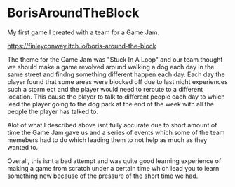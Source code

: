 # BorisAroundTheBlock
 My first game I created with a team for a Game Jam.

https://finleyconway.itch.io/boris-around-the-block

The theme for the Game Jam was "Stuck In A Loop" and our team thought we should make a game revolved around walking a dog each day in the same street and findng something different happen each day. Each day the player found that some areas were blocked off due to last night experiences such a storm ect and the player would need to reroute to a different location. This cause the player to talk to different people each day to which lead the player going to the dog park at the end of the week with all the people the player has talked to.

Alot of what I described above isnt fully accurate due to short amount of time the Game Jam gave us and a series of events which some of the team memebers had to do which leading them to not help as much as they wanted to.

Overall, this isnt a bad attempt and was quite good learning experience of making a game from scratch under a certain time which lead you to learn something new because of the pressure of the short time we had.
